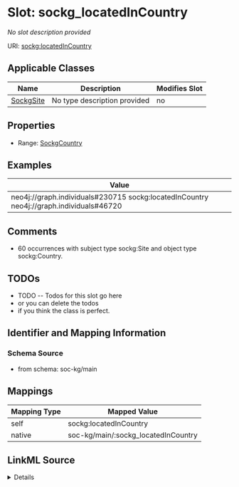 

# Slot: sockg_locatedInCountry


_No slot description provided_





URI: [sockg:locatedInCountry](http://www.semanticweb.org/sockg/ontologies/2024/0/soil-carbon-ontology/locatedInCountry)



<!-- no inheritance hierarchy -->





## Applicable Classes

| Name | Description | Modifies Slot |
| --- | --- | --- |
| [SockgSite](../classes/SockgSite.md) | No type description provided |  no  |







## Properties

* Range: [SockgCountry](../classes/SockgCountry.md)






## Examples

| Value |
| --- |
| neo4j://graph.individuals#230715 sockg:locatedInCountry neo4j://graph.individuals#46720 |

## Comments

* 60 occurrences with subject type sockg:Site and object type sockg:Country.

## TODOs

* TODO -- Todos for this slot go here
* or you can delete the todos
* if you think the class is perfect.

## Identifier and Mapping Information







### Schema Source


* from schema: soc-kg/main




## Mappings

| Mapping Type | Mapped Value |
| ---  | ---  |
| self | sockg:locatedInCountry |
| native | soc-kg/main/:sockg_locatedInCountry |




## LinkML Source

<details>
```yaml
name: sockg_locatedInCountry
description: No slot description provided
todos:
- TODO -- Todos for this slot go here
- or you can delete the todos
- if you think the class is perfect.
comments:
- 60 occurrences with subject type sockg:Site and object type sockg:Country.
examples:
- value: neo4j://graph.individuals#230715 sockg:locatedInCountry neo4j://graph.individuals#46720
from_schema: soc-kg/main
rank: 1000
slot_uri: sockg:locatedInCountry
alias: sockg_locatedInCountry
domain_of:
- sockg_Site
range: sockg_Country

```
</details>